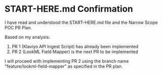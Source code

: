# START-HERE.md Confirmation

I have read and understood the START-HERE.md file and the Narrow Scope POC PR Plan.

Based on my analysis:

1. PR 1 (Klaviyo API Ingest Script) has already been implemented
2. PR 2 (LookML Field Mapper) is the next PR to be implemented

I will proceed with implementing PR 2 using the branch name "feature/lookml-field-mapper" as specified in the PR plan.
